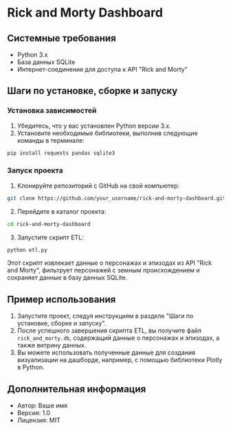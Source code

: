 # Rick and Morty Dashboard

## Системные требования
- Python 3.x
- База данных SQLite
- Интернет-соединение для доступа к API "Rick and Morty"

## Шаги по установке, сборке и запуску

### Установка зависимостей
1. Убедитесь, что у вас установлен Python версии 3.x.
2. Установите необходимые библиотеки, выполнив следующие команды в терминале:

```bash
pip install requests pandas sqlite3
```

### Запуск проекта
1. Клонируйте репозиторий с GitHub на свой компьютер:

```bash
git clone https://github.com/your_username/rick-and-morty-dashboard.git
```

2. Перейдите в каталог проекта:

```bash
cd rick-and-morty-dashboard
```

3. Запустите скрипт ETL:

```bash
python etl.py
```

Этот скрипт извлекает данные о персонажах и эпизодах из API "Rick and Morty", фильтрует персонажей с земным происхождением и сохраняет данные в базу данных SQLite.

## Пример использования
1. Запустите проект, следуя инструкциям в разделе "Шаги по установке, сборке и запуску".
2. После успешного завершения скрипта ETL, вы получите файл `rick_and_morty.db`, содержащий данные о персонажах и эпизодах, а также витрину данных.
3. Вы можете использовать полученные данные для создания визуализации на дашборде, например, с помощью библиотеки Plotly в Python.

## Дополнительная информация
- Автор: Ваше имя
- Версия: 1.0
- Лицензия: MIT
